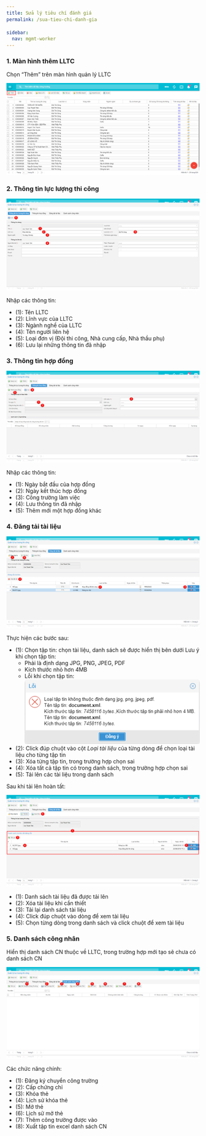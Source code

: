 ```yaml
---
title: Sửa lý tiêu chí đánh giá
permalink: /sua-tieu-chi-danh-gia

sidebar:
  nav: mgmt-worker
---
```

### **1. Màn hình thêm LLTC**

Chọn “Thêm” trên màn hình quản lý LLTC

![](assets/AddLLTC/ac363147719404bec794728ec2a8d567.png)

### **2. Thông tin lực lượng thi công**

![](assets/AddLLTC/323c7c0b793f2a074187974f95a1c970.png)

Nhập các thông tin:

* (1): Tên LLTC
* (2): Lĩnh vực của LLTC
* (3): Ngành nghề của LLTC
* (4): Tên người liên hệ
* (5): Loại đơn vị (Đội thi công, Nhà cung cấp, Nhà thầu phụ)
* (6): Lưu lại những thông tin đã nhập

### **3. Thông tin hợp đồng**

![](assets/AddLLTC/29fa431e52618e873e61ba3c38c997b8.png)

Nhập các thông tin:

* (1): Ngày bắt đầu của hợp đồng
* (2): Ngày kết thúc hợp đồng
* (3): Công trường làm việc
* (4): Lưu thông tin đã nhập
* (5): Thêm mới một hợp đồng khác

### **4. Đăng tải tài liệu**

![](assets/AddLLTC/538fa1ebedcb8d609cb830e6294016be.png)

Thực hiện các bước sau:

* (1): Chọn tập tin: chọn tài liệu, danh sách sẽ được hiển thị bên dưới
    Lưu ý khi chọn tập tin:
    * Phải là định dạng JPG, PNG, JPEG, PDF
    * Kích thước nhỏ hơn 4MB
    * Lỗi khi chọn tập tin:
        ![](assets/AddLLTC/991962b9baccfb7a3de660d79653dfa5.png)
* (2): Click đúp chuột vào cột *Loại tài liệu* của từng dòng để chọn loại tài liệu cho từng tập tin
* (3): Xóa từng tập tin, trong trường hợp chọn sai
* (4): Xóa tất cả tập tin có trong danh sách, trong trường hợp chọn sai
* (5): Tải lên các tài liệu trong danh sách

Sau khi tải lên hoàn tất:

![](assets/AddLLTC/5e1133663d714205985132ab9a24ea2e.png)

* (1): Danh sách tài liệu đã được tải lên
* (2): Xóa tài liệu khi cần thiết
* (3): Tải lại danh sách tài liệu
* (4): Click đúp chuột vào dòng để xem tài liệu
* (5): Chọn từng dòng trong danh sách và click chuột để xem tài liệu

### **5. Danh sách công nhân**

Hiển thị danh sách CN thuộc về LLTC, trong trường hợp mới tạo sẽ chưa có danh
sách CN

![](assets/AddLLTC/20dbb9b2d5f027539c5a715349e5144d.png)

Các chức năng chính:

* (1): Đăng ký chuyển công trường
* (2): Cấp chứng chỉ
* (3): Khóa thẻ
* (4): Lịch sử khóa thẻ
* (5): Mở thẻ
* (6): Lịch sử mở thẻ
* (7): Thêm công trường được vào
* (8): Xuất tập tin excel danh sách CN
